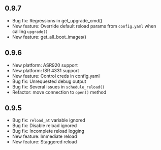 ## 0.9.7
* Bug fix: Regressions in get_upgrade_cmd()
* New feature: Override default reload params from `config.yaml` when calling `upgrade()`
* New feature: get_all_boot_images()

## 0.9.6
* New platform: ASR920 support
* New platform: ISR 4331 support
* New feature: Control creds in config.yaml
* Bug fix: Unrequested debug output
* Bug fix: Several issues in `schedule_reload()`
* Refactor: move connection to `open()` method

## 0.9.5
* Bug fix: `reload_at` variable ignored
* Bug fix: Disable reload ignored
* Bug fix: Incomplete reload logging
* New feature: Immediate reload
* New feature: Staggered reload
